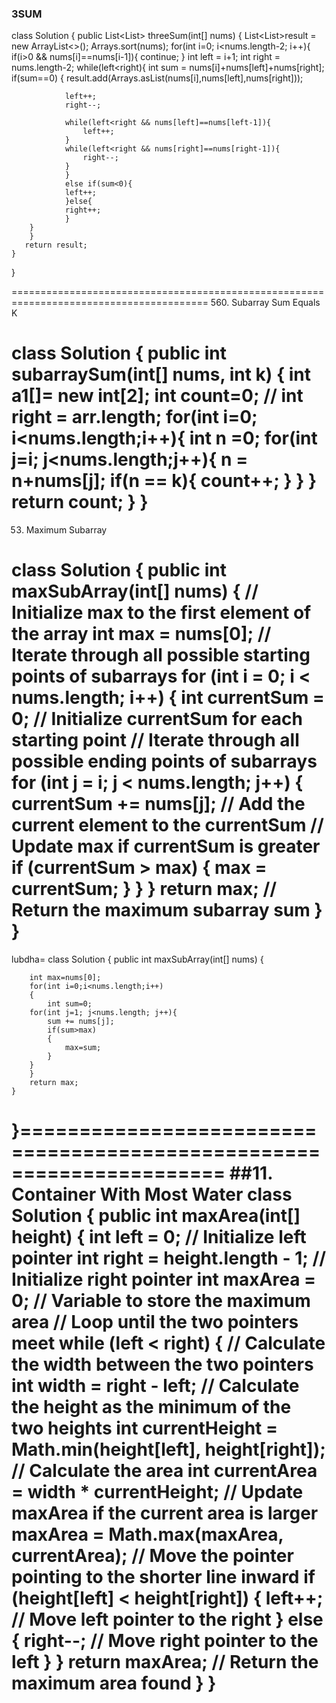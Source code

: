 ### 3SUM
class Solution {
    public List<List<Integer>> threeSum(int[] nums) {
        List<List<Integer>>result = new ArrayList<>();
        Arrays.sort(nums);
        for(int i=0; i<nums.length-2; i++){
            if(i>0 && nums[i]==nums[i-1]){
                continue;
            }
            int left = i+1;
            int right = nums.length-2;
            while(left<right){
                int sum = nums[i]+nums[left]+nums[right];
                if(sum==0)
                {
                    result.add(Arrays.asList(nums[i],nums[left],nums[right]));
                
                left++;
                right--;
                
                while(left<right && nums[left]==nums[left-1]){
                    left++;
                }
                while(left<right && nums[right]==nums[right-1]){
                    right--;
                }
                }
                else if(sum<0){
                left++;
                }else{
                right++;
                }
        }
        }
       return result;
    }
}

========================================================================================
560. Subarray Sum Equals K

class Solution {
    public int subarraySum(int[] nums, int k) {
        int a1[]= new int[2];
        int count=0;
        // int right = arr.length;
        for(int i=0; i<nums.length;i++){
            int n =0;
            for(int j=i; j<nums.length;j++){
                n = n+nums[j];
                if(n == k){
                    count++;
                }
            }
        }
        return count;
    }
}
=====================================================================================
53. Maximum Subarray

class Solution {
    public int maxSubArray(int[] nums) {
        // Initialize max to the first element of the array
        int max = nums[0];
        // Iterate through all possible starting points of subarrays
        for (int i = 0; i < nums.length; i++) {
            int currentSum = 0; // Initialize currentSum for each starting point
            // Iterate through all possible ending points of subarrays
            for (int j = i; j < nums.length; j++) {
                currentSum += nums[j]; // Add the current element to the currentSum
                // Update max if currentSum is greater
                if (currentSum > max) {
                    max = currentSum;
                }
            }
        }
        return max; // Return the maximum subarray sum
    }
}
===========================
lubdha=
class Solution {
    public int maxSubArray(int[] nums) {
        
        
        int max=nums[0];
        for(int i=0;i<nums.length;i++)
        {
            int sum=0;
        for(int j=1; j<nums.length; j++){
            sum += nums[j];
            if(sum>max)
            {
                max=sum;
            }
        }
        }
        return max;
    }
}=====================================================================
##11. Container With Most Water
class Solution {
    public int maxArea(int[] height) {
        int left = 0; // Initialize left pointer
        int right = height.length - 1; // Initialize right pointer
        int maxArea = 0; // Variable to store the maximum area
        // Loop until the two pointers meet
        while (left < right) {
            // Calculate the width between the two pointers
            int width = right - left;
            // Calculate the height as the minimum of the two heights
            int currentHeight = Math.min(height[left], height[right]);
            // Calculate the area
            int currentArea = width * currentHeight;
            // Update maxArea if the current area is larger
            maxArea = Math.max(maxArea, currentArea);
            // Move the pointer pointing to the shorter line inward
            if (height[left] < height[right]) {
                left++; // Move left pointer to the right
            } else {
                right--; // Move right pointer to the left
            }
        }
        return maxArea; // Return the maximum area found
    }
}
===================================================


